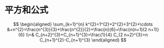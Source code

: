 # 平方和公式

$$
\begin{aligned} \sum_{k=1}^{n} k^{2}=1^{2}+2^{2}+3^{2}+\cdots &+n^{2}=\frac{n^{3}}{3}+\frac{n^{2}}{2}+\frac{n}{6}=\frac{n(n+1)(2 n+1)}{6} \\=& C_{n+2}^{3}+C_{n+1}^{3}=\frac{1}{4} C_{2 n+2}^{3}=n C_{n+1}^{2}-C_{n+1}^{3} \end{aligned}
$$
